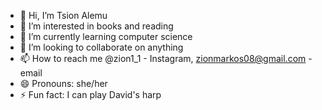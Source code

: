 - 👋 Hi, I’m Tsion Alemu
- 👀 I’m interested in books and reading
- 🌱 I’m currently learning computer science
- 💞️ I’m looking to collaborate on anything 
- 📫 How to reach me @zion1_1 - Instagram, zionmarkos08@gmail.com -email 
- 😄 Pronouns: she/her
- ⚡ Fun fact: I can play David's harp

<!---
zionmarkos/zionmarkos is a ✨ special ✨ repository because its `README.md` (this file) appears on your GitHub profile.
You can click the Preview link to take a look at your changes.
--->
